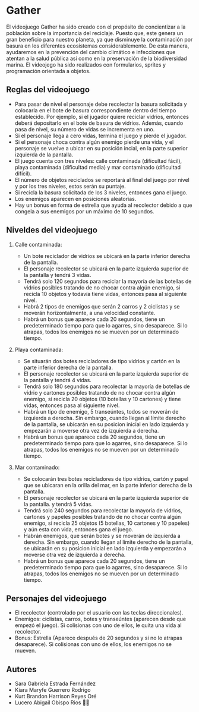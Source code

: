 # Gather
El videojuego Gather ha sido creado con el propósito de concientizar a la población sobre la importancia del reciclaje. Puesto que, este genera un gran beneficio para nuestro planeta, ya que disminuye la contaminación por basura en los diferentes ecosistemas considerablemente. De esta manera, ayudaremos en la prevención del cambio climático e infecciones que atentan a la salud pública así como en la preservación de la biodiversidad marina.
El videojego ha sido realizados con formularios, sprites y programación orientada a objetos.

## Reglas del videojuego
-	Para pasar de nivel el personaje debe recolectar la basura solicitada y colocarla en el bote de basura correspondiente dentro del tiempo establecido. Por ejemplo, si el jugador quiere reciclar vidrios, entonces deberá depositarlo en el bote de basura de vidrios. Además, cuando pasa de nivel, su número de vidas se incrementa en uno.
-	Si el personaje llega a cero vidas, termina el juego y pierde el jugador.
-	Si el personaje choca contra algún enemigo pierde una vida, y el personaje se vuelve a ubicar en su posición incial, en la parte superior izquierda de la pantalla.
-	El juego cuenta con tres niveles: calle contaminada (dificultad fácil), playa contaminada (dificultad media) y mar contaminado (dificultad difícil).
-	El número de objetos reciclados se reportará al final del juego por nivel y por los tres niveles, estos serán su puntaje.
-	Si recicla la basura solicitada de los 3 niveles, entonces gana el juego.
-	Los enemigos aparecen en posiciones aleatorias.
-	Hay un bonus en forma de estrella que ayuda al recolector debido a que congela a sus enemigos por un máximo de 10 segundos.

## Niveldes del videojuego

1.	Calle contaminada: 
    -	Un bote reciclador de vidrios se ubicará en la parte inferior derecha de la pantalla.
    -	El personaje recolector se ubicará en la parte izquierda superior de la pantalla y tendrá 3 vidas. 
    -	Tendrá solo 120 segundos para reciclar la mayoría de las botellas de vidrios posibles tratando de no chocar contra algún enemigo, si recicla 10 objetos y 
      todavía tiene vidas, entonces pasa al siguiente nivel.
    -	Habrá 2 tipos de enemigos que serán 2 carros y 2 ciclistas y se moverán horizontalmente, a una velocidad constante.
    -	Habrá un bonus que aparece cada 20 segundos, tiene un predeterminado tiempo para que lo agarres, sino desaparece. Si lo atrapas, todos los enemigos no se mueven 
      por un determinado tiempo.

2.	Playa contaminada:
    -	Se situarán dos botes recicladores de tipo vidrios y cartón en la parte inferior derecha de la pantalla.
    -	El personaje recolector se ubicará en la parte izquierda superior de la pantalla y tendrá 4 vidas.
    -	Tendrá solo 180 segundos para recolectar la mayoría de botellas de vidrio y cartones posibles tratando de no chocar contra algún enemigo, si recicla  20 objetos
      (10 botellas y 10 cartones) y tiene vidas, entonces pasa al siguiente nivel.
    -	Habrá un tipo de enemigo, 5 transeúntes, todos se moverán de izquierda a derecha. Sin embargo, cuando llegan al límite derecho de la pantalla, se ubicarán en 
      su posicion inicial en lado izquierda y empezarán a moverse otra vez de izquierda a derecha.
    -	Habrá un bonus que aparece cada 20 segundos, tiene un predeterminado tiempo para que lo agarres, sino desaparece. Si lo atrapas, todos los enemigos no se mueven 
      por un determinado tiempo.

3.	Mar contaminado:
    -	Se colocarán tres botes recicladores de tipo vidrios, cartón y papel que se ubicaran en la orilla del mar, en la parte inferior derecha de la pantalla.
    -	El personaje recolector se ubicará en la parte izquierda superior de la pantalla.  y tendrá 5 vidas.
    -	Tendrá solo 240 segundos para recolectar la mayoría de vidrios, cartones y papeles posibles tratando de no chocar contra algún enemigo, si recicla 25 objetos 
      (5 botellas, 10 cartones y 10 papeles) y aún esta con vida, entonces gana el juego.
    -	Habrán enemigos, que serán botes y se moverán de izquierda a derecha. Sin embargo, cuando llegan al límite derecho de la pantalla, se ubicarán en su posicion
      inicial en lado izquierda y empezarán a moverse otra vez de izquierda a derecha.
    -	Habrá un bonus que aparece cada 20 segundos, tiene un predeterminado tiempo para que lo agarres, sino desaparece. Si lo atrapas, todos los enemigos no se mueven 
      por un determinado tiempo.

## Personajes del videojuego
-	El recolector (controlado por el usuario con las teclas direccionales).
-	Enemigos: ciclistas, carros, botes y transeúntes (aparecen desde que empezó el juego). Si colisionas con uno de ellos, le quita una vida al recolector.
-	Bonus: Estrella (Aparece después de 20 segundos y si no lo atrapas desaparece). Si colisionas con uno de ellos, los enemigos no se mueven.


## Autores
- Sara Gabriela Estrada Fernández
- Kiara Maryfe Guerrero Rodrigo
- Kurt Brandon Harrison Reyes Oré
- Lucero Abigail Obispo Rios 🙋🏻

